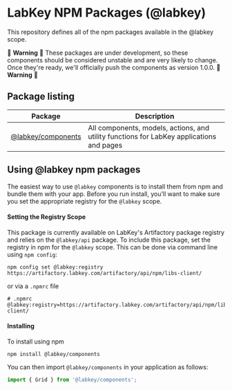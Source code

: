 # LabKey NPM Packages (@labkey)

This repository defines all of the npm packages available in the @labkey scope. 

:construction: **Warning** :construction: 
These packages are under development, so these components should be considered unstable and are very likely to change.
Once they're ready, we'll officially push the components as version 1.0.0.
:construction: **Warning** :construction:

## Package listing

<!--- keep these alphabetical --->
| Package | Description |
| --- | --- | 
| [@labkey/components](packages/components/README.md) | All components, models, actions, and utility functions for LabKey applications and pages

## Using @labkey npm packages

The easiest way to use `@labkey` components is to install them from npm and bundle them with your app. 
Before you run install, you'll want to make sure you set the appropriate registry for the `@labkey` scope.

#### Setting the Registry Scope

This package is currently available on LabKey's Artifactory package registry and relies on 
the `@labkey/api` package.  To include this package, set the registry in npm for the `@labkey` scope. 
This can be done via command line using `npm config`:
```
npm config set @labkey:registry https://artifactory.labkey.com/artifactory/api/npm/libs-client/
```
or via a `.npmrc` file
```
# .npmrc
@labkey:registry=https://artifactory.labkey.com/artifactory/api/npm/libs-client/
```

#### Installing

To install using npm
```
npm install @labkey/components
```
You can then import `@labkey/components` in your application as follows:
```js
import { Grid } from '@labkey/components';
```
